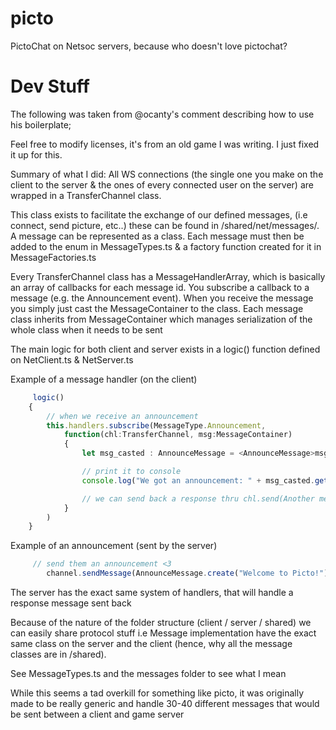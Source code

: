 # picto
PictoChat on Netsoc servers, because who doesn't love pictochat?

# Dev Stuff
The following was taken from @ocanty's comment describing how to use his boilerplate;

Feel free to modify licenses, it's from an old game I was writing. I just fixed it up for this.

Summary of what I did:
All WS connections (the single one you make on the client to the server & the ones of every connected user on the server) are wrapped in a TransferChannel class.

This class exists to facilitate the exchange of our defined messages, (i.e connect, send picture, etc..) these can be found in /shared/net/messages/. A message can be represented as a class. Each message must then be added to the enum in MessageTypes.ts & a factory function created for it in MessageFactories.ts

Every TransferChannel class has a MessageHandlerArray, which is basically an array of callbacks for each message id. You subscribe a callback to a message (e.g. the Announcement event). When you receive the message you simply just cast the MessageContainer to the class. Each message class inherits from MessageContainer which manages serialization of the whole class when it needs to be sent

The main logic for both client and server exists in a logic() function defined on NetClient.ts & NetServer.ts

Example of a message handler (on the client)
```typescript
     logic()
    {
        // when we receive an announcement
        this.handlers.subscribe(MessageType.Announcement,
            function(chl:TransferChannel, msg:MessageContainer)
            {
                let msg_casted : AnnounceMessage = <AnnounceMessage>msg;

                // print it to console
                console.log("We got an announcement: " + msg_casted.getAnnounceText())

                // we can send back a response thru chl.send(Another message container)
            }
        )
    }
```

Example of an announcement (sent by the server)

```typescript
     // send them an announcement <3
        channel.sendMessage(AnnounceMessage.create("Welcome to Picto!"));
```

The server has the exact same system of handlers, that will handle a response message sent back

Because of the nature of the folder structure (client / server / shared) we can easily share protocol stuff
i.e Message implementation have the exact same class on the server and the client (hence, why all the message classes are in /shared).

See MessageTypes.ts and the messages folder to see what I mean

While this seems a tad overkill for something like picto, it was originally made to be really generic and handle 30-40 different messages that would be sent between a client and game server
